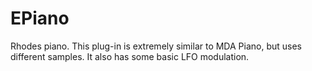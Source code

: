 # EPiano

Rhodes piano. This plug-in is extremely similar to MDA Piano, but uses different samples. It also has some basic LFO modulation.
